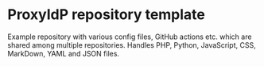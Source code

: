 # ProxyIdP repository template

Example repository with various config files, GitHub actions etc. which are shared among multiple repositories. Handles PHP, Python, JavaScript, CSS, MarkDown, YAML and JSON files.
